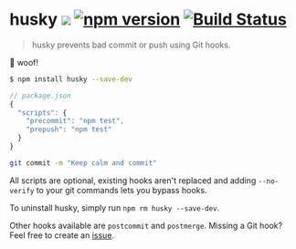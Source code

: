 # husky [![](http://img.shields.io/npm/dm/husky.svg?style=flat)](https://www.npmjs.org/package/husky) [![npm version](https://badge.fury.io/js/husky.svg)](http://badge.fury.io/js/husky) [![Build Status](https://travis-ci.org/typicode/husky.svg?branch=master)](https://travis-ci.org/typicode/husky)

> husky prevents bad commit or push using Git hooks.

:dog: woof!

```bash
$ npm install husky --save-dev
```

```javascript
// package.json
{
  "scripts": {
    "precommit": "npm test",
    "prepush": "npm test"
  }
}
```

```bash
git commit -m "Keep calm and commit"
```

All scripts are optional, existing hooks aren't replaced and adding `--no-verify` to your git commands lets you bypass hooks.

To uninstall husky, simply run `npm rm husky --save-dev`.

Other hooks available are `postcommit` and `postmerge`. Missing a Git hook? Feel free to create an [issue](https://github.com/typicode/husky/issues).
